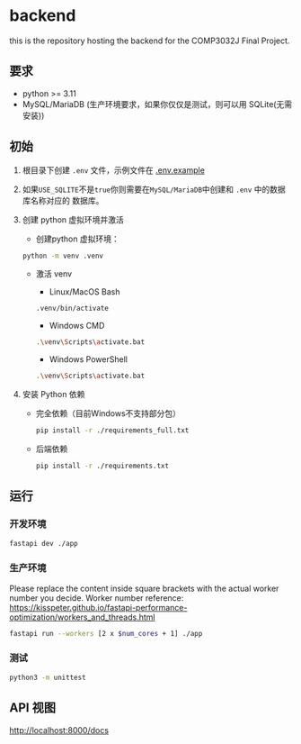 # backend

this is the repository hosting the backend for the COMP3032J Final Project.

## 要求

- python >= 3.11
- MySQL/MariaDB (生产环境要求，如果你仅仅是测试，则可以用 SQLite(无需安装))

## 初始

1. 根目录下创建 `.env` 文件，示例文件在 [.env.example](./.env.example)
2. 如果`USE_SQLITE`不是`true`你则需要在`MySQL/MariaDB`中创建和 `.env` 中的数据库名称对应的
   数据库。
3. 创建 python 虚拟环境并激活
   - 创建python 虚拟环境：

   ```sh
   python -m venv .venv
   ```

   - 激活 venv
      - Linux/MacOS Bash

      ```sh
      .venv/bin/activate 
      ```

      - Windows CMD

      ```sh
      .\venv\Scripts\activate.bat
      ```

      - Windows PowerShell

      ```sh
      .\venv\Scripts\activate.bat
      ```

4. 安装 Python 依赖
   - 完全依赖（目前Windows不支持部分包）

      ``` sh
      pip install -r ./requirements_full.txt
      ```

   - 后端依赖

      ``` sh
      pip install -r ./requirements.txt
      ```

## 运行

### 开发环境

``` sh
fastapi dev ./app
```

### 生产环境

Please replace the content inside square brackets with the actual worker number
you decide. Worker number reference: <https://kisspeter.github.io/fastapi-performance-optimization/workers_and_threads.html>

``` sh
fastapi run --workers [2 x $num_cores + 1] ./app
```

### 测试
```sh
python3 -m unittest
```
## API 视图

<http://localhost:8000/docs>
